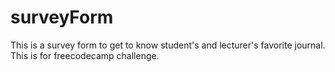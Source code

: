 # surveyForm
This is a survey form to get to know student's and lecturer's favorite journal. This is for freecodecamp challenge.
